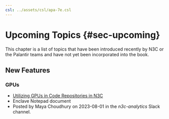 ```yaml
---
csl: ../assets/csl/apa-7e.csl
---
```


# Upcoming Topics {#sec-upcoming}

This chapter is a list of topics that have been introduced recently by N3C or the Palantir teams
and have not yet been incorporated into the book.

## New Features

### GPUs

* [Utilizing GPUs in Code Repositories in N3C](https://unite.nih.gov/workspace/notepad/view/ri.notepad.main.notepad.eec487fe-a1e8-4d5f-a77c-28b56b2de091)
* Enclave Notepad document
* Posted by Maya Choudhury on 2023-08-01 in the *n3c-analytics* Slack channel.

